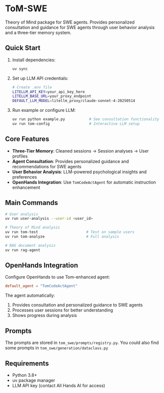 # ToM-SWE

Theory of Mind package for SWE agents. Provides personalized consultation and guidance for SWE agents through user behavior analysis and a three-tier memory system.

## Quick Start

1. Install dependencies:
   ```bash
   uv sync
   ```

2. Set up LLM API credentials:
   ```bash
   # Create .env file
   LITELLM_API_KEY=your_api_key_here
   LITELLM_BASE_URL=your_proxy_endpoint
   DEFAULT_LLM_MODEL=litellm_proxy/claude-sonnet-4-20250514
   ```

3. Run example or configure LLM:
   ```bash
   uv run python example.py           # See consultation functionality in action
   uv run tom-config                  # Interactive LLM setup
   ```

## Core Features

- **Three-Tier Memory**: Cleaned sessions → Session analyses → User profiles
- **Agent Consultation**: Provides personalized guidance and recommendations for SWE agents
- **User Behavior Analysis**: LLM-powered psychological insights and preferences
- **OpenHands Integration**: Use `TomCodeActAgent` for automatic instruction enhancement

## Main Commands

```bash
# User analysis
uv run user-analysis --user-id <user_id>

# Theory of Mind analysis
uv run tom-test                      # Test on sample users
uv run tom-analyze                   # Full analysis

# RAG document analysis
uv run rag-agent
```

## OpenHands Integration

Configure OpenHands to use Tom-enhanced agent:
```toml
default_agent = "TomCodeActAgent"
```

The agent automatically:
1. Provides consultation and personalized guidance to SWE agents
2. Processes user sessions for better understanding
3. Shows progress during analysis

## Prompts

The prompts are stored in `tom_swe/prompts/registry.py`.
You could also find some prompts in `tom_swe/generation/dataclass.py`


## Requirements

- Python 3.8+
- uv package manager
- LLM API key (contact All Hands AI for access)
